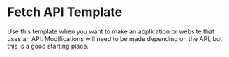 # Fetch API Template

Use this template when you want to make an application or website that uses an API.
Modifications will need to be made depending on the API, but this is a good starting place.
